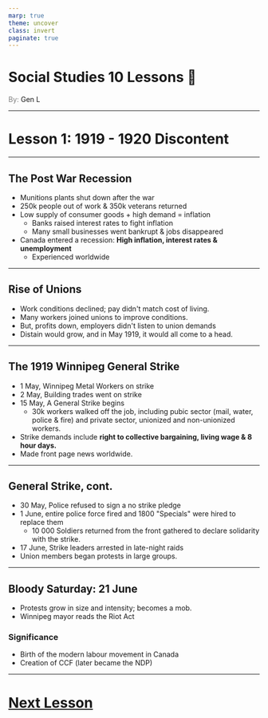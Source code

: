 ```yaml
---
marp: true
theme: uncover
class: invert
paginate: true
---
```


# <!--fit-->Social Studies 10 Lessons :book:

<span style="color:grey">By:</span> Gen L

<!--_footer: In partnership with Hyperion University, 2023-->

---

# Lesson 1: 1919 - 1920 Discontent

---

## The Post War Recession

* Munitions plants shut down after the war
* 250k people out of work & 350k veterans returned
* Low supply of consumer goods + high demand = inflation
    * Banks raised interest rates to fight inflation
    * Many small businesses went bankrupt & jobs disappeared
* Canada entered a recession: **High inflation, interest rates & unemployment**
    * Experienced worldwide

---

## Rise of Unions

* Work conditions declined; pay didn't match cost of living.
* Many workers joined unions to improve conditions.
* But, profits down, employers didn't listen to union demands
* Distain would grow, and in May 1919, it would all come to a head.

---

## The 1919 Winnipeg General Strike

* 1 May, Winnipeg Metal Workers on strike
* 2 May, Building trades went on strike
* 15 May, A General Strike begins
    * 30k workers walked off the job, including pubic sector (mail, water, police & fire) and private sector, unionized and non-unionized workers.
* Strike demands include **right to collective bargaining, living wage & 8 hour days.**
* Made front page news worldwide.

---

## General Strike, cont.

* 30 May, Police refused to sign a no strike pledge
* 1 June, entire police force fired and 1800 "Specials" were hired to replace them
    * 10 000 Soldiers returned from the front gathered to declare solidarity with the strike.
* 17 June, Strike leaders arrested in late-night raids
* Union members began protests in large groups.

---

## Bloody Saturday: 21 June

* Protests grow in size and intensity; becomes a mob.
* Winnipeg mayor reads the Riot Act

### Significance

* Birth of the modern labour movement in Canada
* Creation of CCF (later became the NDP)

---

# [Next Lesson <i class="fa-solid fa-circle-arrow-right"></i>](Lesson%202%20(Roaring%20Twenties).html) 

<link rel="stylesheet" href="https://cdnjs.cloudflare.com/ajax/libs/font-awesome/6.3.0/css/all.min.css">